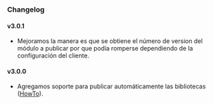 ### Changelog

#### v3.0.1
- Mejoramos la manera es que se obtiene el número de version del módulo a publicar por que podía romperse dependiendo de la configuración del cliente.

#### v3.0.0
- Agregamos soporte para publicar automáticamente las bibliotecas ([HowTo](https://github.com/mercadolibre/mobile-cd/wiki/Publicación-de-libs-en-Android)).